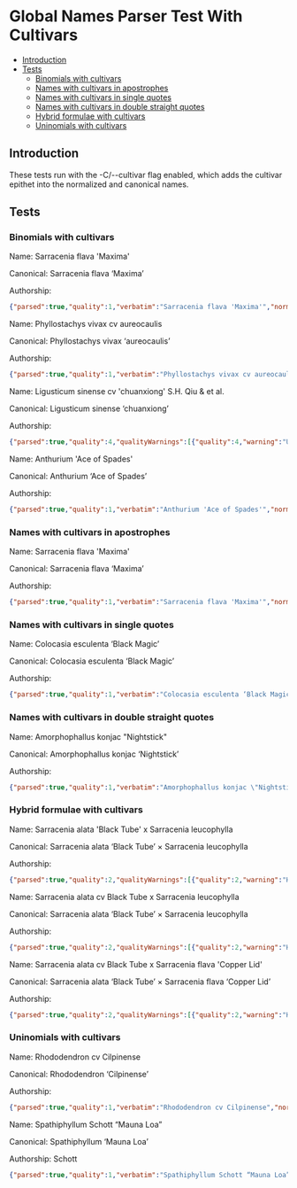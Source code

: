 # Global Names Parser Test With Cultivars

<!-- vim-markdown-toc GFM -->

* [Introduction](#introduction)
* [Tests](#tests)
  * [Binomials with cultivars](#binomials-with-cultivars)
  * [Names with cultivars in apostrophes](#names-with-cultivars-in-apostrophes)
  * [Names with cultivars in single quotes](#names-with-cultivars-in-single-quotes)
  * [Names with cultivars in double straight quotes](#names-with-cultivars-in-double-straight-quotes)
  * [Hybrid formulae with cultivars](#hybrid-formulae-with-cultivars)
  * [Uninomials with cultivars](#uninomials-with-cultivars)

<!-- vim-markdown-toc -->

## Introduction

These tests run with the -C/--cultivar flag enabled, which adds the cultivar
epithet into the normalized and canonical names.

## Tests

### Binomials with cultivars

Name: Sarracenia flava 'Maxima'

Canonical: Sarracenia flava ‘Maxima’

Authorship:

```json
{"parsed":true,"quality":1,"verbatim":"Sarracenia flava 'Maxima'","normalized":"Sarracenia flava ‘Maxima’","canonical":{"stemmed":"Sarracenia flau ‘Maxima’","simple":"Sarracenia flava ‘Maxima’","full":"Sarracenia flava ‘Maxima’"},"cardinality":3,"details":{"species":{"genus":"Sarracenia","species":"flava","cultivar":"‘Maxima’"}},"words":[{"verbatim":"Sarracenia","normalized":"Sarracenia","wordType":"GENUS","start":0,"end":10},{"verbatim":"flava","normalized":"flava","wordType":"SPECIES","start":11,"end":16},{"verbatim":"Maxima","normalized":"‘Maxima’","wordType":"CULTIVAR","start":18,"end":24}],"id":"39178008-65ee-5de3-af88-63ffdd67e00b","parserVersion":"test_version"}
```

Name: Phyllostachys vivax cv aureocaulis

Canonical: Phyllostachys vivax ‘aureocaulis’

Authorship:

```json
{"parsed":true,"quality":1,"verbatim":"Phyllostachys vivax cv aureocaulis","normalized":"Phyllostachys vivax ‘aureocaulis’","canonical":{"stemmed":"Phyllostachys uiuax ‘aureocaulis’","simple":"Phyllostachys vivax ‘aureocaulis’","full":"Phyllostachys vivax ‘aureocaulis’"},"cardinality":3,"details":{"species":{"genus":"Phyllostachys","species":"vivax","cultivar":"‘aureocaulis’"}},"words":[{"verbatim":"Phyllostachys","normalized":"Phyllostachys","wordType":"GENUS","start":0,"end":13},{"verbatim":"vivax","normalized":"vivax","wordType":"SPECIES","start":14,"end":19},{"verbatim":"aureocaulis","normalized":"‘aureocaulis’","wordType":"CULTIVAR","start":23,"end":34}],"id":"56f7057d-9c5c-5ac7-bc7a-f631fb58f5d6","parserVersion":"test_version"}
```

Name: Ligusticum sinense cv 'chuanxiong' S.H. Qiu & et al.

Canonical: Ligusticum sinense ‘chuanxiong’

Authorship:

```json
{"parsed":true,"quality":4,"qualityWarnings":[{"quality":4,"warning":"Unparsed tail"}],"verbatim":"Ligusticum sinense cv 'chuanxiong' S.H. Qiu \u0026 et al.","normalized":"Ligusticum sinense ‘chuanxiong’","canonical":{"stemmed":"Ligusticum sinens ‘chuanxiong’","simple":"Ligusticum sinense ‘chuanxiong’","full":"Ligusticum sinense ‘chuanxiong’"},"cardinality":3,"tail":" S.H. Qiu \u0026 et al.","details":{"species":{"genus":"Ligusticum","species":"sinense","cultivar":"‘chuanxiong’"}},"words":[{"verbatim":"Ligusticum","normalized":"Ligusticum","wordType":"GENUS","start":0,"end":10},{"verbatim":"sinense","normalized":"sinense","wordType":"SPECIES","start":11,"end":18},{"verbatim":"chuanxiong","normalized":"‘chuanxiong’","wordType":"CULTIVAR","start":23,"end":33}],"id":"73f015c2-6679-5428-b418-6f4487af419d","parserVersion":"test_version"}
```

Name: Anthurium 'Ace of Spades'

Canonical: Anthurium ‘Ace of Spades’

Authorship:

```json
{"parsed":true,"quality":1,"verbatim":"Anthurium 'Ace of Spades'","normalized":"Anthurium ‘Ace of Spades’","canonical":{"stemmed":"Anthurium ‘Ace of Spades’","simple":"Anthurium ‘Ace of Spades’","full":"Anthurium ‘Ace of Spades’"},"cardinality":2,"details":{"uninomial":{"uninomial":"Anthurium","cultivar":"‘Ace of Spades’"}},"words":[{"verbatim":"Anthurium","normalized":"Anthurium","wordType":"UNINOMIAL","start":0,"end":9},{"verbatim":"Ace of Spades","normalized":"‘Ace of Spades’","wordType":"CULTIVAR","start":11,"end":24}],"id":"3adaf031-08f2-576e-b9af-616bf328473e","parserVersion":"test_version"}
```

### Names with cultivars in apostrophes

Name: Sarracenia flava 'Maxima'

Canonical: Sarracenia flava ‘Maxima’

Authorship:

```json
{"parsed":true,"quality":1,"verbatim":"Sarracenia flava 'Maxima'","normalized":"Sarracenia flava ‘Maxima’","canonical":{"stemmed":"Sarracenia flau ‘Maxima’","simple":"Sarracenia flava ‘Maxima’","full":"Sarracenia flava ‘Maxima’"},"cardinality":3,"details":{"species":{"genus":"Sarracenia","species":"flava","cultivar":"‘Maxima’"}},"words":[{"verbatim":"Sarracenia","normalized":"Sarracenia","wordType":"GENUS","start":0,"end":10},{"verbatim":"flava","normalized":"flava","wordType":"SPECIES","start":11,"end":16},{"verbatim":"Maxima","normalized":"‘Maxima’","wordType":"CULTIVAR","start":18,"end":24}],"id":"39178008-65ee-5de3-af88-63ffdd67e00b","parserVersion":"test_version"}
```

### Names with cultivars in single quotes

Name: Colocasia esculenta ‘Black Magic’

Canonical: Colocasia esculenta ‘Black Magic’

Authorship:

```json
{"parsed":true,"quality":1,"verbatim":"Colocasia esculenta ‘Black Magic’","normalized":"Colocasia esculenta ‘Black Magic’","canonical":{"stemmed":"Colocasia esculent ‘Black Magic’","simple":"Colocasia esculenta ‘Black Magic’","full":"Colocasia esculenta ‘Black Magic’"},"cardinality":3,"details":{"species":{"genus":"Colocasia","species":"esculenta","cultivar":"‘Black Magic’"}},"words":[{"verbatim":"Colocasia","normalized":"Colocasia","wordType":"GENUS","start":0,"end":9},{"verbatim":"esculenta","normalized":"esculenta","wordType":"SPECIES","start":10,"end":19},{"verbatim":"Black Magic","normalized":"‘Black Magic’","wordType":"CULTIVAR","start":21,"end":32}],"id":"9a74485c-86d2-5bc6-a796-a634bdf03a9e","parserVersion":"test_version"}
```

### Names with cultivars in double straight quotes

Name: Amorphophallus konjac "Nightstick"

Canonical: Amorphophallus konjac ‘Nightstick’

Authorship:

```json
{"parsed":true,"quality":1,"verbatim":"Amorphophallus konjac \"Nightstick\"","normalized":"Amorphophallus konjac ‘Nightstick’","canonical":{"stemmed":"Amorphophallus koniac ‘Nightstick’","simple":"Amorphophallus konjac ‘Nightstick’","full":"Amorphophallus konjac ‘Nightstick’"},"cardinality":3,"details":{"species":{"genus":"Amorphophallus","species":"konjac","cultivar":"‘Nightstick’"}},"words":[{"verbatim":"Amorphophallus","normalized":"Amorphophallus","wordType":"GENUS","start":0,"end":14},{"verbatim":"konjac","normalized":"konjac","wordType":"SPECIES","start":15,"end":21},{"verbatim":"Nightstick","normalized":"‘Nightstick’","wordType":"CULTIVAR","start":23,"end":33}],"id":"eaa0c523-412c-55d5-a3fb-88c9476362c7","parserVersion":"test_version"}
```

### Hybrid formulae with cultivars

Name: Sarracenia alata 'Black Tube' x Sarracenia leucophylla

Canonical: Sarracenia alata ‘Black Tube’ × Sarracenia leucophylla

Authorship:

```json
{"parsed":true,"quality":2,"qualityWarnings":[{"quality":2,"warning":"Hybrid formula"}],"verbatim":"Sarracenia alata 'Black Tube' x Sarracenia leucophylla","normalized":"Sarracenia alata ‘Black Tube’ × Sarracenia leucophylla","canonical":{"stemmed":"Sarracenia alat ‘Black Tube’ × Sarracenia leucophyll","simple":"Sarracenia alata ‘Black Tube’ × Sarracenia leucophylla","full":"Sarracenia alata ‘Black Tube’ × Sarracenia leucophylla"},"cardinality":0,"hybrid":"HYBRID_FORMULA","details":{"hybridFormula":[{"species":{"genus":"Sarracenia","species":"alata","cultivar":"‘Black Tube’"}},{"species":{"genus":"Sarracenia","species":"leucophylla"}}]},"words":[{"verbatim":"Sarracenia","normalized":"Sarracenia","wordType":"GENUS","start":0,"end":10},{"verbatim":"alata","normalized":"alata","wordType":"SPECIES","start":11,"end":16},{"verbatim":"Black Tube","normalized":"‘Black Tube’","wordType":"CULTIVAR","start":18,"end":28},{"verbatim":"x","normalized":"×","wordType":"HYBRID_CHAR","start":30,"end":31},{"verbatim":"Sarracenia","normalized":"Sarracenia","wordType":"GENUS","start":32,"end":42},{"verbatim":"leucophylla","normalized":"leucophylla","wordType":"SPECIES","start":43,"end":54}],"id":"17b9d0fb-76f0-510e-8c13-bf48033d50dd","parserVersion":"test_version"}
```

Name: Sarracenia alata cv Black Tube x Sarracenia leucophylla

Canonical: Sarracenia alata ‘Black Tube’ × Sarracenia leucophylla

Authorship:

```json
{"parsed":true,"quality":2,"qualityWarnings":[{"quality":2,"warning":"Hybrid formula"}],"verbatim":"Sarracenia alata cv Black Tube x Sarracenia leucophylla","normalized":"Sarracenia alata ‘Black Tube’ × Sarracenia leucophylla","canonical":{"stemmed":"Sarracenia alat ‘Black Tube’ × Sarracenia leucophyll","simple":"Sarracenia alata ‘Black Tube’ × Sarracenia leucophylla","full":"Sarracenia alata ‘Black Tube’ × Sarracenia leucophylla"},"cardinality":0,"hybrid":"HYBRID_FORMULA","details":{"hybridFormula":[{"species":{"genus":"Sarracenia","species":"alata","cultivar":"‘Black Tube’"}},{"species":{"genus":"Sarracenia","species":"leucophylla"}}]},"words":[{"verbatim":"Sarracenia","normalized":"Sarracenia","wordType":"GENUS","start":0,"end":10},{"verbatim":"alata","normalized":"alata","wordType":"SPECIES","start":11,"end":16},{"verbatim":"Black Tube","normalized":"‘Black Tube’","wordType":"CULTIVAR","start":20,"end":30},{"verbatim":"x","normalized":"×","wordType":"HYBRID_CHAR","start":31,"end":32},{"verbatim":"Sarracenia","normalized":"Sarracenia","wordType":"GENUS","start":33,"end":43},{"verbatim":"leucophylla","normalized":"leucophylla","wordType":"SPECIES","start":44,"end":55}],"id":"1b978ba7-efc5-550f-a598-7830114514b1","parserVersion":"test_version"}
```

Name: Sarracenia alata cv Black Tube x Sarracenia flava 'Copper Lid'

Canonical: Sarracenia alata ‘Black Tube’ × Sarracenia flava ‘Copper Lid’

Authorship:

```json
{"parsed":true,"quality":2,"qualityWarnings":[{"quality":2,"warning":"Hybrid formula"}],"verbatim":"Sarracenia alata cv Black Tube x Sarracenia flava 'Copper Lid'","normalized":"Sarracenia alata ‘Black Tube’ × Sarracenia flava ‘Copper Lid’","canonical":{"stemmed":"Sarracenia alat ‘Black Tube’ × Sarracenia flau ‘Copper Lid’","simple":"Sarracenia alata ‘Black Tube’ × Sarracenia flava ‘Copper Lid’","full":"Sarracenia alata ‘Black Tube’ × Sarracenia flava ‘Copper Lid’"},"cardinality":0,"hybrid":"HYBRID_FORMULA","details":{"hybridFormula":[{"species":{"genus":"Sarracenia","species":"alata","cultivar":"‘Black Tube’"}},{"species":{"genus":"Sarracenia","species":"flava","cultivar":"‘Copper Lid’"}}]},"words":[{"verbatim":"Sarracenia","normalized":"Sarracenia","wordType":"GENUS","start":0,"end":10},{"verbatim":"alata","normalized":"alata","wordType":"SPECIES","start":11,"end":16},{"verbatim":"Black Tube","normalized":"‘Black Tube’","wordType":"CULTIVAR","start":20,"end":30},{"verbatim":"x","normalized":"×","wordType":"HYBRID_CHAR","start":31,"end":32},{"verbatim":"Sarracenia","normalized":"Sarracenia","wordType":"GENUS","start":33,"end":43},{"verbatim":"flava","normalized":"flava","wordType":"SPECIES","start":44,"end":49},{"verbatim":"Copper Lid","normalized":"‘Copper Lid’","wordType":"CULTIVAR","start":51,"end":61}],"id":"260dea27-b2c9-5231-bebf-b149999e053a","parserVersion":"test_version"}
```

### Uninomials with cultivars

Name: Rhododendron cv Cilpinense

Canonical: Rhododendron ‘Cilpinense’

Authorship:

```json
{"parsed":true,"quality":1,"verbatim":"Rhododendron cv Cilpinense","normalized":"Rhododendron ‘Cilpinense’","canonical":{"stemmed":"Rhododendron ‘Cilpinense’","simple":"Rhododendron ‘Cilpinense’","full":"Rhododendron ‘Cilpinense’"},"cardinality":2,"details":{"uninomial":{"uninomial":"Rhododendron","cultivar":"‘Cilpinense’"}},"words":[{"verbatim":"Rhododendron","normalized":"Rhododendron","wordType":"UNINOMIAL","start":0,"end":12},{"verbatim":"Cilpinense","normalized":"‘Cilpinense’","wordType":"CULTIVAR","start":16,"end":26}],"id":"abd299df-e4b2-533c-86eb-a4a5e273b934","parserVersion":"test_version"}
```

Name: Spathiphyllum Schott “Mauna Loa”

Canonical: Spathiphyllum ‘Mauna Loa’

Authorship: Schott

```json
{"parsed":true,"quality":1,"verbatim":"Spathiphyllum Schott “Mauna Loa”","normalized":"Spathiphyllum Schott ‘Mauna Loa’","canonical":{"stemmed":"Spathiphyllum ‘Mauna Loa’","simple":"Spathiphyllum ‘Mauna Loa’","full":"Spathiphyllum ‘Mauna Loa’"},"cardinality":2,"authorship":{"verbatim":"Schott","normalized":"Schott","authors":["Schott"],"originalAuth":{"authors":["Schott"]}},"details":{"uninomial":{"uninomial":"Spathiphyllum","cultivar":"‘Mauna Loa’","authorship":{"verbatim":"Schott","normalized":"Schott","authors":["Schott"],"originalAuth":{"authors":["Schott"]}}}},"words":[{"verbatim":"Spathiphyllum","normalized":"Spathiphyllum","wordType":"UNINOMIAL","start":0,"end":13},{"verbatim":"Schott","normalized":"Schott","wordType":"AUTHOR_WORD","start":14,"end":20},{"verbatim":"Mauna Loa","normalized":"‘Mauna Loa’","wordType":"CULTIVAR","start":22,"end":31}],"id":"fb8afb5b-67b8-5bcc-8492-773cc40d3bb9","parserVersion":"test_version"}
```
